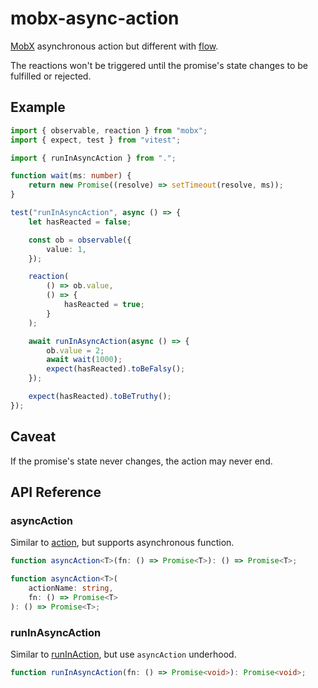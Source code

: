 # mobx-async-action

[MobX](https://mobx.js.org) asynchronous action but different with [flow](https://mobx.js.org/api.html#flow).

The reactions won't be triggered until the promise's state changes to be fulfilled or rejected.

## Example

```typescript
import { observable, reaction } from "mobx";
import { expect, test } from "vitest";

import { runInAsyncAction } from ".";

function wait(ms: number) {
	return new Promise((resolve) => setTimeout(resolve, ms));
}

test("runInAsyncAction", async () => {
	let hasReacted = false;

	const ob = observable({
		value: 1,
	});

	reaction(
		() => ob.value,
		() => {
			hasReacted = true;
		}
	);

	await runInAsyncAction(async () => {
		ob.value = 2;
		await wait(1000);
		expect(hasReacted).toBeFalsy();
	});

	expect(hasReacted).toBeTruthy();
});
```

## Caveat

If the promise's state never changes, the action may never end.

## API Reference

### asyncAction

Similar to [action](https://mobx.js.org/api.html#action), but supports asynchronous function.

```typescript
function asyncAction<T>(fn: () => Promise<T>): () => Promise<T>;

function asyncAction<T>(
	actionName: string,
	fn: () => Promise<T>
): () => Promise<T>;
```

### runInAsyncAction

Similar to [runInAction](https://mobx.js.org/api.html#runinaction), but use `asyncAction` underhood.

```typescript
function runInAsyncAction(fn: () => Promise<void>): Promise<void>;
```
